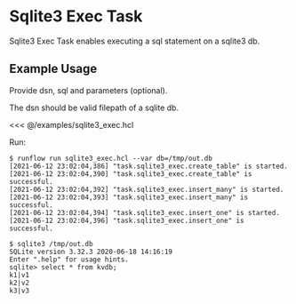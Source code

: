 # Sqlite3 Exec Task

Sqlite3 Exec Task enables executing a sql statement on a sqlite3 db.

## Example Usage

Provide dsn, sql and parameters (optional).

The dsn should be valid filepath of a sqlite db.

<<< @/examples/sqlite3_exec.hcl

Run:

```
$ runflow run sqlite3_exec.hcl --var db=/tmp/out.db
[2021-06-12 23:02:04,386] "task.sqlite3_exec.create_table" is started.
[2021-06-12 23:02:04,390] "task.sqlite3_exec.create_table" is successful.
[2021-06-12 23:02:04,392] "task.sqlite3_exec.insert_many" is started.
[2021-06-12 23:02:04,393] "task.sqlite3_exec.insert_many" is successful.
[2021-06-12 23:02:04,394] "task.sqlite3_exec.insert_one" is started.
[2021-06-12 23:02:04,396] "task.sqlite3_exec.insert_one" is successful.

$ sqlite3 /tmp/out.db
SQLite version 3.32.3 2020-06-18 14:16:19
Enter ".help" for usage hints.
sqlite> select * from kvdb;
k1|v1
k2|v2
k3|v3
```
